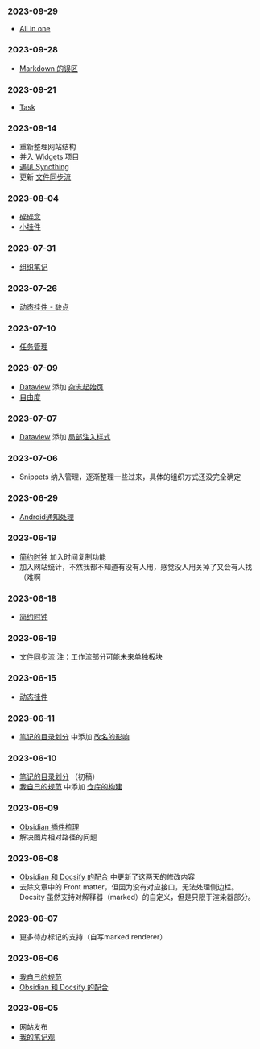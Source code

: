 ### 2023-09-29

- [All in one](/Notes/0013_All_in_one.md)

### 2023-09-28

- [Markdown 的误区](/Notes/0012_Markdown的误区.md)

### 2023-09-21

- [Task](/Dataview/Widgets/Task/)
### 2023-09-14

- 重新整理网站结构
- 并入 [Widgets](/Dataview/Widgets/) 项目
- [遇见 Syncthing](/Notes/0011_遇见Syncthing.md)
- 更新 [文件同步流](/Workflow/FileSync.md)

### 2023-08-04

- [碎碎念](/Notes/0009_碎碎念.md)
- [小挂件](/Notes/0010_小挂件.md)

### 2023-07-31

- [组织笔记](/Notes/0008_组织笔记.md)

### 2023-07-26

- [动态挂件 - 缺点](/Notes/0005_动态挂件.md?id=缺点-2023-07-26-074451)

### 2023-07-10

- [任务管理](/Notes/0007_任务管理.md)

### 2023-07-09

- [Dataview](/Dataview/) 添加 [杂志起始页](/Dataview/杂志起始页)
- [自由度](/Notes/0006_自由度.md)

### 2023-07-07

- [Dataview](/Dataview/) 添加 [局部注入样式](/Dataview/局部注入样式)

### 2023-07-06

- Snippets 纳入管理，逐渐整理一些过来，具体的组织方式还没完全确定

### 2023-06-29

- [Android通知处理](/Workflow/Android通知处理规则.md)

### 2023-06-19

- [简约时钟](/Tools/Clock.md) 加入时间复制功能
- 加入网站统计，不然我都不知道有没有人用，感觉没人用关掉了又会有人找（难啊

### 2023-06-18

- [简约时钟](/Tools/Clock.md)

### 2023-06-19

- [文件同步流](/Workflow/FileSync.md) 注：工作流部分可能未来单独板块

### 2023-06-15

- [动态挂件](/Notes/0005_动态挂件.md)

### 2023-06-11

- [笔记的目录划分](/Notes/0004_笔记的目录划分.md) 中添加 [改名的影响](/Notes/0004_笔记的目录划分.md?id=改名的影响)

### 2023-06-10

- [笔记的目录划分](/Notes/0004_笔记的目录划分.md) （初稿）
- [我自己的规范](/Notes/0001_我自己的规范.md) 中添加 [仓库的构建](/Notes/0001_我自己的规范?id=仓库的构建)

### 2023-06-09

- [Obsidian 插件梳理](/Notes/0003_Obsidian插件梳理.md)
- 解决图片相对路径的问题

### 2023-06-08

- [Obsidian 和 Docsify 的配合](/Notes/0002_Obsidian和Docsify的配合.md) 中更新了这两天的修改内容
- 去除文章中的 Front matter，但因为没有对应接口，无法处理侧边栏。Docsity 虽然支持对解释器（marked）的自定义，但是只限于渲染器部分。

### 2023-06-07

- 更多待办标记的支持（自写marked renderer）

### 2023-06-06

- [我自己的规范](/Notes/0001_我自己的规范.md)
- [Obsidian 和 Docsify 的配合](/Notes/0002_Obsidian和Docsify的配合.md)

### 2023-06-05

- 网站发布
- [我的笔记观](/Notes/0000_我的笔记观.md)